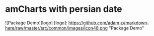 # amCharts with persian date

![Package Demo][logo]
[logo]: https://github.com/adam-p/markdown-here/raw/master/src/common/images/icon48.png "Package Demo"
